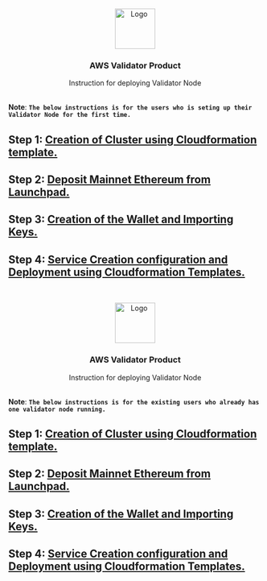 

<br />
<p align="center">
  <a href="https://www.launchnodes.com/">
    <img src="https://logo-public.s3.us-east-2.amazonaws.com/app+icon.png" alt="Logo" width="80" height="80">
  </a>

  <h3 align="center">AWS Validator Product</h3>

  <p align="center">
    Instruction for deploying Validator Node
    <br />
   <br />
    
  </p>
</p>

**Note**: **`The below instructions is for the users who is seting up their Validator Node for the first time.`**

## Step 1: [Creation of Cluster using Cloudformation template.](https://github.com/launchnodes/ValidatorNodeProduct/blob/main/Docs/ClusterCreationReadme.md)


## Step 2: [Deposit Mainnet Ethereum from Launchpad.](https://github.com/launchnodes/ValidatorNodeProduct/blob/main/Docs/DepositEthereumReadme.md)

## Step 3: [Creation of the Wallet and Importing Keys.](https://github.com/launchnodes/ValidatorNodeProduct/blob/main/Scripts/README.md)
## Step 4: [Service Creation configuration and Deployment using Cloudformation Templates.](https://github.com/launchnodes/ValidatorNodeProduct/blob/main/Docs/NodeCreationReadme.md)



<br />
<p align="center">
  <a href="https://www.launchnodes.com/">
    <img src="https://logo-public.s3.us-east-2.amazonaws.com/app+icon.png" alt="Logo" width="80" height="80">
  </a>

  <h3 align="center">AWS Validator Product</h3>

  <p align="center">
    Instruction for deploying Validator Node
    <br />
   <br />
    
  </p>
</p>

**Note**: **`The below instructions is for the existing users who already has one validator node running.`**

## Step 1: [Creation of Cluster using Cloudformation template.](https://github.com/launchnodes/ValidatorNodeProduct/blob/main/Docs/ExistingUser_ClusterCreationReadme.md)


## Step 2: [Deposit Mainnet Ethereum from Launchpad.](https://github.com/asharoo1/wallet-creation-shell-script/blob/main/ExistingLaunchPadReadme.md)

## Step 3: [Creation of the Wallet and Importing Keys.](https://github.com/asharoo1/wallet-creation-shell-script/blob/main/ExistingWalletCreation.md)
## Step 4: [Service Creation configuration and Deployment using Cloudformation Templates.](https://github.com/launchnodes/ValidatorNodeProduct/blob/main/Docs/ExistingUser_NodeCreationReadme.md)



